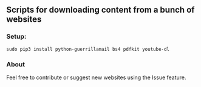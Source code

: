 ## Scripts for downloading content from a bunch of websites

### Setup:

```sudo pip3 install python-guerrillamail bs4 pdfkit youtube-dl```

### About

Feel free to contribute or suggest new websites using the Issue feature.
